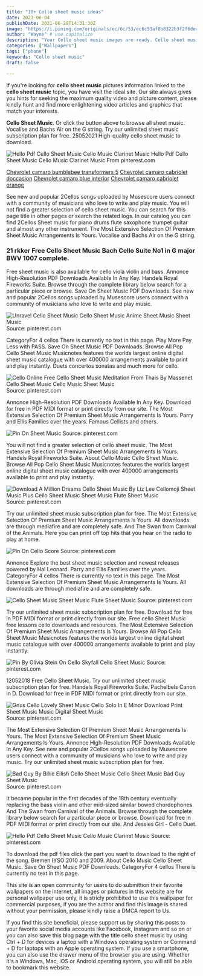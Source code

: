 ```yaml
---
title: "19+ Cello sheet music ideas"
date: 2021-06-04
publishDate: 2021-06-29T14:31:30Z
image: "https://i.pinimg.com/originals/ec/6c/53/ec6c53af8b8322b3f2f6dea1af0ccc43.webp"
author: "Wayne" # use capitalize
description: "Your Cello sheet music images are ready. Cello sheet music are a topic that is being searched for and liked by netizens today. You can Download the Cello sheet music files here. Get all royalty-free photos and vectors."
categories: ["Wallpapers"]
tags: ["phone"]
keywords: "Cello sheet music"
draft: false

---
```


If you're looking for **cello sheet music** pictures information linked to the **cello sheet music** topic, you have visit the ideal  site.  Our site always  gives you  hints  for seeking  the maximum  quality video and picture  content, please kindly hunt and find more enlightening video articles and graphics  that match your interests.

**Cello Sheet Music**. Or click the button above to browse all sheet music. Vocalise and Bachs Air on the G string. Try our unlimited sheet music subscription plan for free. 25052021 High-quality cello sheet music to download.

![Hello Pdf Cello Sheet Music Cello Music Clarinet Music](https://i.pinimg.com/originals/ec/6c/53/ec6c53af8b8322b3f2f6dea1af0ccc43.webp "Hello Pdf Cello Sheet Music Cello Music Clarinet Music")
Hello Pdf Cello Sheet Music Cello Music Clarinet Music From pinterest.com

[Chevrolet camaro bumblebee transformers 5](/chevrolet-camaro-bumblebee-transformers-5/)
[Chevrolet camaro cabriolet doccasion](/chevrolet-camaro-cabriolet-doccasion/)
[Chevrolet camaro blue interior](/chevrolet-camaro-blue-interior/)
[Chevrolet camaro cabriolet orange](/chevrolet-camaro-cabriolet-orange/)

See new and popular 2Cellos songs uploaded by Musescore users connect with a community of musicians who love to write and play music. You will not find a greater selection of cello sheet music. You can search for this page title in other pages or search the related logs. In our catalog you can find 2Cellos Sheet music for piano drums flute saxophone trumpet guitar and almost any other instrument. The Most Extensive Selection Of Premium Sheet Music Arrangements Is Yours. Vocalise and Bachs Air on the G string.

### 21 rkker Free Cello Sheet Music Bach Cello Suite No1 in G major BWV 1007 complete.

Free sheet music is also available for cello viola violin and bass. Annonce High-Resolution PDF Downloads Available In Any Key. Handels Royal Fireworks Suite. Browse through the complete library below search for a particular piece or browse. Save On Sheet Music PDF Downloads. See new and popular 2Cellos songs uploaded by Musescore users connect with a community of musicians who love to write and play music.


![Unravel Cello Sheet Music Cello Sheet Music Anime Sheet Music Sheet Music](https://i.pinimg.com/originals/4e/c7/e0/4ec7e01e980951f10a94f3f34a141298.jpg "Unravel Cello Sheet Music Cello Sheet Music Anime Sheet Music Sheet Music")
Source: pinterest.com

CategoryFor 4 cellos There is currently no text in this page. Play More Pay Less with PASS. Save On Sheet Music PDF Downloads. Browse All Pop Cello Sheet Music Musicnotes features the worlds largest online digital sheet music catalogue with over 400000 arrangements available to print and play instantly. Duets concertos sonatas and much more for cello.

![Cello Online Free Cello Sheet Music Meditation From Thais By Massenet Cello Sheet Music Cello Music Sheet Music](https://i.pinimg.com/736x/2b/32/d1/2b32d160a1982be1658a53ca1ba9e137.jpg "Cello Online Free Cello Sheet Music Meditation From Thais By Massenet Cello Sheet Music Cello Music Sheet Music")
Source: pinterest.com

Annonce High-Resolution PDF Downloads Available In Any Key. Download for free in PDF MIDI format or print directly from our site. The Most Extensive Selection Of Premium Sheet Music Arrangements Is Yours. Parry and Ellis Families over the years. Famous Cellists and others.

![Pin On Sheet Music](https://i.pinimg.com/originals/7d/25/7c/7d257c446dfbb30656f780665438ce29.png "Pin On Sheet Music")
Source: pinterest.com

You will not find a greater selection of cello sheet music. The Most Extensive Selection Of Premium Sheet Music Arrangements Is Yours. Handels Royal Fireworks Suite. About Cello Music Cello Sheet Music. Browse All Pop Cello Sheet Music Musicnotes features the worlds largest online digital sheet music catalogue with over 400000 arrangements available to print and play instantly.

![Download A Million Dreams Cello Sheet Music By Liz Lee Cellomoji Sheet Music Plus Cello Sheet Music Sheet Music Flute Sheet Music](https://i.pinimg.com/474x/20/70/d7/2070d786e83728b1984eb06847e6728d.jpg "Download A Million Dreams Cello Sheet Music By Liz Lee Cellomoji Sheet Music Plus Cello Sheet Music Sheet Music Flute Sheet Music")
Source: pinterest.com

Try our unlimited sheet music subscription plan for free. The Most Extensive Selection Of Premium Sheet Music Arrangements Is Yours. All downloads are through mediafire and are completely safe. And The Swan from Carnival of the Animals. Here you can print off top hits that you hear on the radio to play at home.

![Pin On Cello Score](https://i.pinimg.com/originals/af/b6/74/afb67459d8ca80b404ef6bff4b0f1c53.png "Pin On Cello Score")
Source: pinterest.com

Annonce Explore the best sheet music selection and newest releases powered by Hal Leonard. Parry and Ellis Families over the years. CategoryFor 4 cellos There is currently no text in this page. The Most Extensive Selection Of Premium Sheet Music Arrangements Is Yours. All downloads are through mediafire and are completely safe.

![Cello Sheet Music Sheet Music Flute Sheet Music](https://i.pinimg.com/originals/08/ff/ea/08ffeaafa85b6880ccf70a5f82f2b313.jpg "Cello Sheet Music Sheet Music Flute Sheet Music")
Source: pinterest.com

Try our unlimited sheet music subscription plan for free. Download for free in PDF MIDI format or print directly from our site. Free cello Sheet Music free lessons cello downloads and resources. The Most Extensive Selection Of Premium Sheet Music Arrangements Is Yours. Browse All Pop Cello Sheet Music Musicnotes features the worlds largest online digital sheet music catalogue with over 400000 arrangements available to print and play instantly.

![Pin By Olivia Stein On Cello Skyfall Cello Sheet Music](https://i.pinimg.com/originals/f9/8d/41/f98d4117056e1deb85f6a54a62dde45d.png "Pin By Olivia Stein On Cello Skyfall Cello Sheet Music")
Source: pinterest.com

12052018 Free Cello Sheet Music. Try our unlimited sheet music subscription plan for free. Handels Royal Fireworks Suite. Pachelbels Canon in D. Download for free in PDF MIDI format or print directly from our site.

![Gnus Cello Lovely Sheet Music Cello Solo In E Minor Download Print Sheet Music Music Digital Sheet Music](https://i.pinimg.com/originals/02/b7/95/02b79529bca3283920cdbc43d509b8ed.gif "Gnus Cello Lovely Sheet Music Cello Solo In E Minor Download Print Sheet Music Music Digital Sheet Music")
Source: pinterest.com

The Most Extensive Selection Of Premium Sheet Music Arrangements Is Yours. The Most Extensive Selection Of Premium Sheet Music Arrangements Is Yours. Annonce High-Resolution PDF Downloads Available In Any Key. See new and popular 2Cellos songs uploaded by Musescore users connect with a community of musicians who love to write and play music. Try our unlimited sheet music subscription plan for free.

![Bad Guy By Billie Eilish Cello Sheet Music Cello Sheet Music Bad Guy Sheet Music](https://i.pinimg.com/originals/e4/e0/b7/e4e0b74f8aab4a389596f2a37ba3cb94.png "Bad Guy By Billie Eilish Cello Sheet Music Cello Sheet Music Bad Guy Sheet Music")
Source: pinterest.com

It became popular in the first decades of the 18th century eventually replacing the bass violin and other mid-sized similar bowed chordophones. And The Swan from Carnival of the Animals. Browse through the complete library below search for a particular piece or browse. Download for free in PDF MIDI format or print directly from our site. And Jessies Girl - Cello Duet.

![Hello Pdf Cello Sheet Music Cello Music Clarinet Music](https://i.pinimg.com/originals/ec/6c/53/ec6c53af8b8322b3f2f6dea1af0ccc43.webp "Hello Pdf Cello Sheet Music Cello Music Clarinet Music")
Source: pinterest.com

To download the pdf files click the part you want to download to the right of the song. Bremen IYSO 2010 and 2009. About Cello Music Cello Sheet Music. Save On Sheet Music PDF Downloads. CategoryFor 4 cellos There is currently no text in this page.

This site is an open community for users to do submittion their favorite wallpapers on the internet, all images or pictures in this website are for personal wallpaper use only, it is stricly prohibited to use this wallpaper for commercial purposes, if you are the author and find this image is shared without your permission, please kindly raise a DMCA report to Us.

If you find this site beneficial, please support us by sharing this posts to your favorite social media accounts like Facebook, Instagram and so on or you can also save this blog page with the title cello sheet music by using Ctrl + D for devices a laptop with a Windows operating system or Command + D for laptops with an Apple operating system. If you use a smartphone, you can also use the drawer menu of the browser you are using. Whether it's a Windows, Mac, iOS or Android operating system, you will still be able to bookmark this website.
